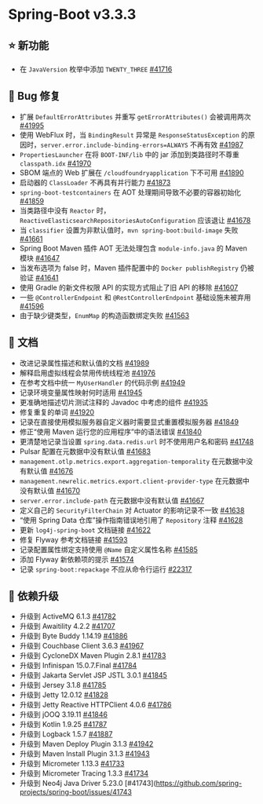 # Spring-Boot v3.3.3

## ⭐ 新功能

- 在 `JavaVersion` 枚举中添加 `TWENTY_THREE` [#41716](https://github.com/spring-projects/spring-boot/issues/41716)

## 🐞 Bug 修复

- 扩展 `DefaultErrorAttributes` 并重写 `getErrorAttributes()` 会被调用两次 [#41995](https://github.com/spring-projects/spring-boot/issues/41995)
- 使用 WebFlux 时，当 `BindingResult` 异常是 `ResponseStatusException` 的原因时，`server.error.include-binding-errors=ALWAYS` 不再有效 [#41987](https://github.com/spring-projects/spring-boot/issues/41987)
- `PropertiesLauncher` 在将 `BOOT-INF/lib` 中的 jar 添加到类路径时不尊重 `classpath.idx` [#41970](https://github.com/spring-projects/spring-boot/issues/41970)
- SBOM 端点的 Web 扩展在 `/cloudfoundryapplication` 下不可用 [#41890](https://github.com/spring-projects/spring-boot/issues/41890)
- 启动器的 `ClassLoader` 不再具有并行能力 [#41873](https://github.com/spring-projects/spring-boot/issues/41873)
- `spring-boot-testcontainers` 在 AOT 处理期间导致不必要的容器初始化 [#41859](https://github.com/spring-projects/spring-boot/issues/41859)
- 当类路径中没有 `Reactor` 时，`ReactiveElasticsearchRepositoriesAutoConfiguration` 应该退让 [#41678](https://github.com/spring-projects/spring-boot/issues/41678)
- 当 `classifier` 设置为非默认值时，`mvn spring-boot:build-image` 失败 [#41661](https://github.com/spring-projects/spring-boot/issues/41661)
- Spring Boot Maven 插件 AOT 无法处理包含 `module-info.java` 的 Maven 模块 [#41647](https://github.com/spring-projects/spring-boot/issues/41647)
- 当发布选项为 false 时，Maven 插件配置中的 `Docker publishRegistry` 仍被验证 [#41641](https://github.com/spring-projects/spring-boot/issues/41641)
- 使用 Gradle 的新文件权限 API 的实现方式阻止了旧 API 的移除 [#41607](https://github.com/spring-projects/spring-boot/issues/41607)
- 一些 `@ControllerEndpoint` 和 `@RestControllerEndpoint` 基础设施未被弃用 [#41596](https://github.com/spring-projects/spring-boot/pull/41596)
- 由于缺少键类型，`EnumMap` 的构造函数绑定失败 [#41563](https://github.com/spring-projects/spring-boot/issues/41563)

## 📔 文档

- 改进记录属性描述和默认值的文档 [#41989](https://github.com/spring-projects/spring-boot/issues/41989)
- 解释启用虚拟线程会禁用传统线程池 [#41976](https://github.com/spring-projects/spring-boot/issues/41976)
- 在参考文档中统一 `MyUserHandler` 的代码示例 [#41949](https://github.com/spring-projects/spring-boot/issues/41949)
- 记录环境变量属性映射何时适用 [#41945](https://github.com/spring-projects/spring-boot/issues/41945)
- 更准确地描述切片测试注释的 Javadoc 中考虑的组件 [#41935](https://github.com/spring-projects/spring-boot/issues/41935)
- 修复重复的单词 [#41920](https://github.com/spring-projects/spring-boot/issues/41920)
- 记录在直接使用模拟服务器自定义器时需要显式重置模拟服务器 [#41849](https://github.com/spring-projects/spring-boot/issues/41849)
- 修正“使用 Maven 运行您的应用程序”中的语法错误 [#41840](https://github.com/spring-projects/spring-boot/pull/41840)
- 更清楚地记录当设置 `spring.data.redis.url` 时不使用用户名和密码 [#41748](https://github.com/spring-projects/spring-boot/issues/41748)
- Pulsar 配置在元数据中没有默认值 [#41683](https://github.com/spring-projects/spring-boot/issues/41683)
- `management.otlp.metrics.export.aggregation-temporality` 在元数据中没有默认值 [#41676](https://github.com/spring-projects/spring-boot/issues/41676)
- `management.newrelic.metrics.export.client-provider-type` 在元数据中没有默认值 [#41670](https://github.com/spring-projects/spring-boot/issues/41670)
- `server.error.include-path` 在元数据中没有默认值 [#41667](https://github.com/spring-projects/spring-boot/issues/41667)
- 定义自己的 `SecurityFilterChain` 对 Actuator 的影响记录不一致 [#41638](https://github.com/spring-projects/spring-boot/issues/41638)
- “使用 Spring Data 仓库”操作指南错误地引用了 `Repository` 注释 [#41628](https://github.com/spring-projects/spring-boot/issues/41628)
- 更新 `log4j-spring-boot` 文档链接 [#41622](https://github.com/spring-projects/spring-boot/issues/41622)
- 修复 Flyway 参考文档链接 [#41593](https://github.com/spring-projects/spring-boot/issues/41593)
- 记录配置属性绑定支持使用 `@Name` 自定义属性名称 [#41585](https://github.com/spring-projects/spring-boot/issues/41585)
- 添加 Flyway 新依赖项的提示 [#41574](https://github.com/spring-projects/spring-boot/pull/41574)
- 记录 `spring-boot:repackage` 不应从命令行运行 [#22317](https://github.com/spring-projects/spring-boot/issues/22317)

## 🔨 依赖升级

- 升级到 ActiveMQ 6.1.3 [#41782](https://github.com/spring-projects/spring-boot/issues/41782)
- 升级到 Awaitility 4.2.2 [#41707](https://github.com/spring-projects/spring-boot/issues/41707)
- 升级到 Byte Buddy 1.14.19 [#41886](https://github.com/spring-projects/spring-boot/issues/41886)
- 升级到 Couchbase Client 3.6.3 [#41967](https://github.com/spring-projects/spring-boot/issues/41967)
- 升级到 CycloneDX Maven Plugin 2.8.1 [#41783](https://github.com/spring-projects/spring-boot/issues/41783)
- 升级到 Infinispan 15.0.7.Final [#41784](https://github.com/spring-projects/spring-boot/issues/41784)
- 升级到 Jakarta Servlet JSP JSTL 3.0.1 [#41845](https://github.com/spring-projects/spring-boot/issues/41845)
- 升级到 Jersey 3.1.8 [#41785](https://github.com/spring-projects/spring-boot/issues/41785)
- 升级到 Jetty 12.0.12 [#41828](https://github.com/spring-projects/spring-boot/issues/41828)
- 升级到 Jetty Reactive HTTPClient 4.0.6 [#41786](https://github.com/spring-projects/spring-boot/issues/41786)
- 升级到 jOOQ 3.19.11 [#41846](https://github.com/spring-projects/spring-boot/issues/41846)
- 升级到 Kotlin 1.9.25 [#41787](https://github.com/spring-projects/spring-boot/issues/41787)
- 升级到 Logback 1.5.7 [#41887](https://github.com/spring-projects/spring-boot/issues/41887)
- 升级到 Maven Deploy Plugin 3.1.3 [#41942](https://github.com/spring-projects/spring-boot/issues/41942)
- 升级到 Maven Install Plugin 3.1.3 [#41943](https://github.com/spring-projects/spring-boot/issues/41943)
- 升级到 Micrometer 1.13.3 [#41733](https://github.com/spring-projects/spring-boot/issues/41733)
- 升级到 Micrometer Tracing 1.3.3 [#41734](https://github.com/spring-projects/spring-boot/issues/41734)
- 升级到 Neo4j Java Driver 5.23.0 [#41743](https://github.com/spring-projects/spring-boot/issues/41743